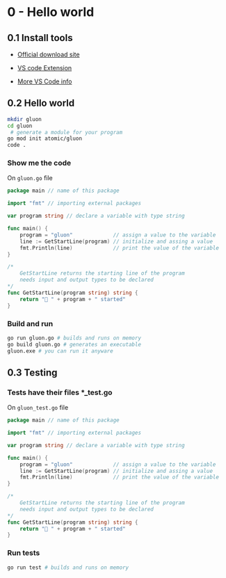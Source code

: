 # 0 - Hello world

## 0.1 Install tools

- [Official download site](https://golang.org/doc/install)

- [VS code Extension](https://marketplace.visualstudio.com/items?itemName=golang.go)

- [More VS Code info](https://code.visualstudio.com/docs/languages/go)


## 0.2 Hello world

```bash
mkdir gluon
cd gluon
 # generate a module for your program
go mod init atomic/gluon
code .
```

### Show me the code

On `gluon.go` file

```go
package main // name of this package

import "fmt" // importing external packages

var program string // declare a variable with type string

func main() {
	program = "gluon"             // assign a value to the variable
	line := GetStartLine(program) // initialize and assing a value
	fmt.Println(line)             // print the value of the variable
}

/*
	GetStartLine returns the starting line of the program
	needs input and output types to be declared
*/
func GetStartLine(program string) string {
	return "🚀 " + program + " started"
}
```

### Build and run

```bash
go run gluon.go # builds and runs on memory
go build gluon.go # generates an executable
gluon.exe # you can run it anyware
```

## 0.3 Testing

### Tests have their files *_test.go

On `gluon_test.go` file

```go
package main // name of this package

import "fmt" // importing external packages

var program string // declare a variable with type string

func main() {
	program = "gluon"             // assign a value to the variable
	line := GetStartLine(program) // initialize and assing a value
	fmt.Println(line)             // print the value of the variable
}

/*
	GetStartLine returns the starting line of the program
	needs input and output types to be declared
*/
func GetStartLine(program string) string {
	return "🚀 " + program + " started"
}
```

### Run tests

```bash
go run test # builds and runs on memory
```
